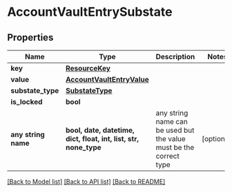 # AccountVaultEntrySubstate


## Properties
Name | Type | Description | Notes
------------ | ------------- | ------------- | -------------
**key** | [**ResourceKey**](ResourceKey.md) |  | 
**value** | [**AccountVaultEntryValue**](AccountVaultEntryValue.md) |  | 
**substate_type** | [**SubstateType**](SubstateType.md) |  | 
**is_locked** | **bool** |  | 
**any string name** | **bool, date, datetime, dict, float, int, list, str, none_type** | any string name can be used but the value must be the correct type | [optional]

[[Back to Model list]](../README.md#documentation-for-models) [[Back to API list]](../README.md#documentation-for-api-endpoints) [[Back to README]](../README.md)


